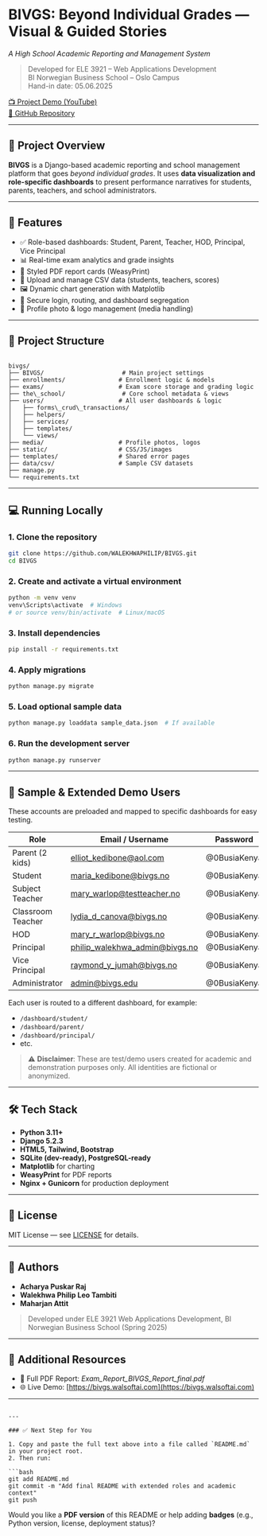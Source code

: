 # BIVGS: Beyond Individual Grades — Visual & Guided Stories  
_A High School Academic Reporting and Management System_

> Developed for ELE 3921 – Web Applications Development  
> BI Norwegian Business School – Oslo Campus  
> Hand-in date: 05.06.2025

[📺 Project Demo (YouTube)](https://www.youtube.com/watch?v=7P4s3DVCt-E)  
[🔗 GitHub Repository](https://github.com/WALEKHWAPHILIP/BIVGS)

---

## 🧭 Project Overview

**BIVGS** is a Django-based academic reporting and school management platform that goes *beyond individual grades*. It uses **data visualization and role-specific dashboards** to present performance narratives for students, parents, teachers, and school administrators.

---

## 🎯 Features

- ✅ Role-based dashboards: Student, Parent, Teacher, HOD, Principal, Vice Principal
- 📊 Real-time exam analytics and grade insights
- 🧾 Styled PDF report cards (WeasyPrint)
- 📁 Upload and manage CSV data (students, teachers, scores)
- 🖼️ Dynamic chart generation with Matplotlib
- 🔐 Secure login, routing, and dashboard segregation
- 📸 Profile photo & logo management (media handling)

---

## 📁 Project Structure

```

bivgs/
├── BIVGS/                      # Main project settings
├── enrollments/               # Enrollment logic & models
├── exams/                     # Exam score storage and grading logic
├── the\_school/                # Core school metadata & views
├── users/                     # All user dashboards & logic
│   ├── forms\_crud\_transactions/
│   ├── helpers/
│   ├── services/
│   ├── templates/
│   └── views/
├── media/                     # Profile photos, logos
├── static/                    # CSS/JS/images
├── templates/                 # Shared error pages
├── data/csv/                  # Sample CSV datasets
├── manage.py
└── requirements.txt

````

---

## 💻 Running Locally

### 1. Clone the repository

```bash
git clone https://github.com/WALEKHWAPHILIP/BIVGS.git
cd BIVGS
````

### 2. Create and activate a virtual environment

```bash
python -m venv venv
venv\Scripts\activate  # Windows
# or source venv/bin/activate  # Linux/macOS
```

### 3. Install dependencies

```bash
pip install -r requirements.txt
```

### 4. Apply migrations

```bash
python manage.py migrate
```

### 5. Load optional sample data

```bash
python manage.py loaddata sample_data.json  # If available
```

### 6. Run the development server

```bash
python manage.py runserver
```

---

## 📄 Sample & Extended Demo Users

These accounts are preloaded and mapped to specific dashboards for easy testing.

| Role              | Email / Username                                                          | Password     |
| ----------------- | ------------------------------------------------------------------------- | ------------ |
| Parent (2 kids)   | [elliot\_kedibone@aol.com](mailto:elliot_kedibone@aol.com)                | @0BusiaKenya |
| Student           | [maria\_kedibone@bivgs.no](mailto:maria_kedibone@bivgs.no)                | @0BusiaKenya |
| Subject Teacher   | [mary\_warlop@testteacher.no](mailto:mary_warlop@testteacher.no)          | @0BusiaKenya |
| Classroom Teacher | [lydia\_d\_canova@bivgs.no](mailto:lydia_d_canova@bivgs.no)               | @0BusiaKenya |
| HOD               | [mary\_r\_warlop@bivgs.no](mailto:mary_r_warlop@bivgs.no)                 | @0BusiaKenya |
| Principal         | [philip\_walekhwa\_admin@bivgs.no](mailto:philip_walekhwa_admin@bivgs.no) | @0BusiaKenya |
| Vice Principal    | [raymond\_y\_jumah@bivgs.no](mailto:raymond_y_jumah@bivgs.no)             | @0BusiaKenya |
| Administrator     | [admin@bivgs.edu](mailto:admin@bivgs.edu)                                 | @0BusiaKenya |

Each user is routed to a different dashboard, for example:

* `/dashboard/student/`
* `/dashboard/parent/`
* `/dashboard/principal/`
* etc.

> ⚠️ **Disclaimer**: These are test/demo users created for academic and demonstration purposes only. All identities are fictional or anonymized.

---

## 🛠️ Tech Stack

* **Python 3.11+**
* **Django 5.2.3**
* **HTML5, Tailwind, Bootstrap**
* **SQLite (dev-ready), PostgreSQL-ready**
* **Matplotlib** for charting
* **WeasyPrint** for PDF reports
* **Nginx + Gunicorn** for production deployment

---

## 📘 License

MIT License — see [LICENSE](LICENSE) for details.

---

## 👥 Authors

* **Acharya Puskar Raj**
* **Walekhwa Philip Leo Tambiti**
* **Maharjan Attit**

> Developed under ELE 3921 Web Applications Development, BI Norwegian Business School (Spring 2025)

---

## 📎 Additional Resources

* 📄 Full PDF Report: *Exam\_Report\_BIVGS\_Report\_final.pdf*
* 🌐 Live Demo: [https://bivgs.walsoftai.com](https://bivgs.walsoftai.com)

---

````

---

### ✅ Next Step for You

1. Copy and paste the full text above into a file called `README.md` in your project root.
2. Then run:

```bash
git add README.md
git commit -m "Add final README with extended roles and academic context"
git push
````

Would you like a **PDF version** of this README or help adding **badges** (e.g., Python version, license, deployment status)?
